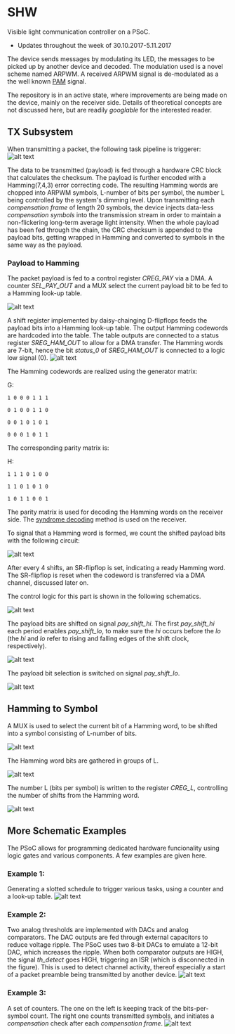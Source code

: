 # SHW
Visible light communication controller on a PSoC.

* Updates throughout the week of 30.10.2017-5.11.2017

The device sends messages by modulating its LED, the messages to be picked up by another device and decoded. The modulation used is a novel scheme named ARPWM. A received ARPWM signal is de-modulated as a the well known [PAM](https://en.wikipedia.org/wiki/Pulse-amplitude_modulation) signal.

The repository is in an active state, where improvements are being made on the device, mainly on the receiver side. Details of theoretical concepts are not discussed here, but are readily *googlable* for the interested reader.

## TX Subsystem
When transmitting a packet, the following task pipeline is triggerer:
![alt text](images/tx/tx_tasks4.png?raw=true "Transmission task pipeline")

The data to be transmitted (payload) is fed through a hardware CRC block that calculates the checksum. The payload is further encoded with a Hamming(7,4,3) error correcting code. The resulting Hamming words are chopped into ARPWM symbols, L-number of bits per symbol, the number L being controlled by the system's dimming level. Upon transmitting each *compensation frame* of length 20 symbols, the device injects data-less *compensation symbols* into the transmission stream in order to maintain a non-flickering long-term average light intensity. When the whole payload has been fed through the chain, the CRC checksum is appended to the payload bits, getting wrapped in Hamming and converted to symbols in the same way as the payload.

### Payload to Hamming
The packet payload is fed to a control register *CREG_PAY* via a DMA. A counter *SEL_PAY_OUT* and a MUX select the current payload bit to be fed to a Hamming look-up table.

![alt text](images/tx/pay_sel.PNG?raw=true "Selecting payload bit")

A shift register implemented by daisy-chainging D-flipflops feeds the payload bits into a Hamming look-up table. The output Hamming codewords are hardcoded into the table. The table outputs are connected to a status register *SREG_HAM_OUT* to allow for a DMA transfer. The Hamming words are 7-bit, hence the bit *status_0* of *SREG_HAM_OUT* is connected to a logic low signal (0). 
![alt text](images/tx/pay_shift.PNG?raw=true "Shifting payload bits")

The Hamming codewords are realized using the generator matrix:

G:

    1 0 0 0 1 1 1
    
    0 1 0 0 1 1 0
    
    0 0 1 0 1 0 1
    
    0 0 0 1 0 1 1
    

The corresponding parity matrix is:

H:

    1 1 1 0 1 0 0
    
    1 1 0 1 0 1 0
    
    1 0 1 1 0 0 1
    

The parity matrix is used for decoding the Hamming words on the receiver side. The [syndrome decoding](https://en.wikipedia.org/wiki/Decoding_methods#Syndrome_decoding) method is used on the receiver.

To signal that a Hamming word is formed, we count the shifted payload bits with the following circuit:

![alt text](images/tx/ham_cnt_in.PNG?raw=true "Counting payload bits to Hamming")

After every 4 shifts, an SR-flipflop is set, indicating a ready Hamming word. The SR-flipflop is reset when the codeword is transferred via a DMA channel, discussed later on.

The control logic for this part is shown in the following schematics.

![alt text](images/tx/pay_en.PNG?raw=true "Enabling the *pay* section")

The payload bits are shifted on signal *pay_shift_hi*. The first *pay_shift_hi* each period enables *pay_shift_lo*, to make sure the *hi* occurs before the *lo* (the *hi* and *lo* refer to rising and falling edges of the shift clock, respectively).

![alt text](images/tx/pay_en_lo.PNG?raw=true "*pay_shift_hi*")

The payload bit selection is switched on signal *pay_shift_lo*.

![alt text](images/tx/pay_shift_lo.PNG?raw=true "*pay_shift_lo*")

## Hamming to Symbol
A MUX is used to select the current bit of a Hamming word, to be shifted into a symbol consisting of L-number of bits.

![alt text](images/tx/ham_sel.PNG?raw=true "*Selecting Hamming word bit*")

The Hamming word bits are gathered in groups of L. 

![alt text](images/tx/ser_shift_L.PNG?raw=true "*Shifting the Hamming word bit*")

The number L (bits per symbol) is written to the register *CREG_L*, controlling the number of shifts from the Hamming word.

![alt text](images/tx/cnt_L.PNG?raw=true "*Counting bits per symbol*")


## More Schematic Examples
The PSoC allows for programming dedicated hardware funcionality using logic gates and various components. A few examples are given here.

### Example 1:
Generating a slotted schedule to trigger various tasks, using a counter and a look-up table.
![alt text](images/slots.PNG?raw=true "Slotted schedule")

### Example 2:
Two analog thresholds are implemented with DACs and analog comparators. The DAC outputs are fed through external capacitors to reduce voltage ripple. The PSoC uses two 8-bit DACs to emulate a 12-bit DAC, which increases the ripple. When both comparator outputs are HIGH, the signal *th_detect* goes HIGH, triggering an ISR (which is disconnected in the figure). This is used to detect channel activity, thereof especially a start of a packet preamble being transmitted by another device.
![alt text](images/th.PNG?raw=true "Thresholds")

### Example 3:
A set of counters. The one on the left is keeping track of the bits-per-symbol count. The right one counts transmitted symbols, and initiates a *compensation* check after each *compensation frame*.
![alt text](images/tx_schem_cnt_sym.png?raw=true "Thresholds")
